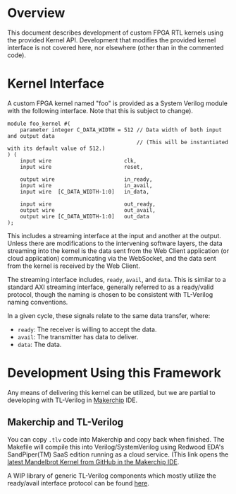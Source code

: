 # Overview

This document describes development of custom FPGA RTL kernels using the provided Kernel API. Development that modifies the provided kernel interface is not covered here, nor elsewhere (other than in the commented code).



# Kernel Interface

A custom FPGA kernel named "foo" is provided as a System Verilog module with the following interface. Note that this is subject to change).

```
module foo_kernel #(
    parameter integer C_DATA_WIDTH = 512 // Data width of both input and output data
                                         // (This will be instantiated with its default value of 512.)
) (
    input wire                       clk,
    input wire                       reset,

    output wire                      in_ready,
    input wire                       in_avail,
    input wire  [C_DATA_WIDTH-1:0]   in_data,

    input wire                       out_ready,
    output wire                      out_avail,
    output wire [C_DATA_WIDTH-1:0]   out_data
);
```

This includes a streaming interface at the input and another at the output. Unless there are modifications to the intervening software layers, the data streaming into the kernel is the data sent from the Web Client application (or cloud application) communicating via the WebSocket, and the data sent from the kernel is received by the Web Client.

The streaming interface includes, `ready`, `avail`, and `data`. This is similar to a standard AXI streaming interface, generally referred to as a ready/valid protocol, though the naming is chosen to be consistent with TL-Verilog naming conventions.

In a given cycle, these signals relate to the same data transfer, where:

  - `ready`: The receiver is willing to accept the data.
  - `avail`: The transmitter has data to deliver.
  - `data`: The data.
  


# Development Using this Framework

Any means of delivering this kernel can be utilized, but we are partial to developing with TL-Verilog in  [Makerchip](https://makerchip.com/) IDE.


## Makerchip and TL-Verilog

You can copy `.tlv` code into Makerchip and copy back when finished. The Makefile will compile this into Verilog/SystemVerilog using
Redwood EDA's SandPiper(TM) SaaS edition running as a cloud service. (This link opens the
<a href="http://www.makerchip.com/sandbox?code_url=https:%2F%2Fraw.githubusercontent.com%2Falessandrocomodi%2Ffpga-webserver%2Fmaster%2Fapps%2Fmandelbrot%2Ffpga%2Fsrc%2Fmandelbrot_kernel.tlv" target="_blank">latest Mandelbrot Kernel from GitHub in the Makerchip IDE</a>.

A WIP library of generic TL-Verilog components which mostly utilize the ready/avail interface protocol can be found <a href="https://github.com/stevehoover/tlv_flow_lib" target="_blank">here</a>.

